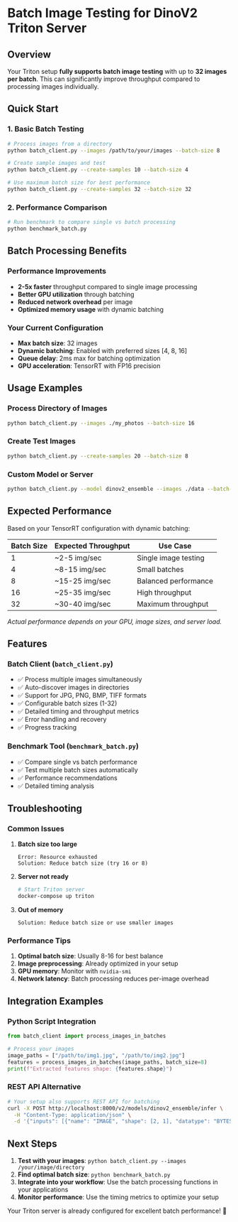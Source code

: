 # Batch Image Testing for DinoV2 Triton Server

## Overview

Your Triton setup **fully supports batch image testing** with up to **32 images per batch**. This can significantly improve throughput compared to processing images individually.

## Quick Start

### 1. Basic Batch Testing

```bash
# Process images from a directory
python batch_client.py --images /path/to/your/images --batch-size 8

# Create sample images and test
python batch_client.py --create-samples 10 --batch-size 4

# Use maximum batch size for best performance
python batch_client.py --create-samples 32 --batch-size 32
```

### 2. Performance Comparison

```bash
# Run benchmark to compare single vs batch processing
python benchmark_batch.py
```

## Batch Processing Benefits

### Performance Improvements

- **2-5x faster** throughput compared to single image processing
- **Better GPU utilization** through batching
- **Reduced network overhead** per image
- **Optimized memory usage** with dynamic batching

### Your Current Configuration

- **Max batch size**: 32 images
- **Dynamic batching**: Enabled with preferred sizes [4, 8, 16]
- **Queue delay**: 2ms max for batching optimization
- **GPU acceleration**: TensorRT with FP16 precision

## Usage Examples

### Process Directory of Images

```bash
python batch_client.py --images ./my_photos --batch-size 16
```

### Create Test Images

```bash
python batch_client.py --create-samples 20 --batch-size 8
```

### Custom Model or Server

```bash
python batch_client.py --model dinov2_ensemble --images ./data --batch-size 12
```

## Expected Performance

Based on your TensorRT configuration with dynamic batching:

| Batch Size | Expected Throughput | Use Case             |
| ---------- | ------------------- | -------------------- |
| 1          | ~2-5 img/sec        | Single image testing |
| 4          | ~8-15 img/sec       | Small batches        |
| 8          | ~15-25 img/sec      | Balanced performance |
| 16         | ~25-35 img/sec      | High throughput      |
| 32         | ~30-40 img/sec      | Maximum throughput   |

_Actual performance depends on your GPU, image sizes, and server load._

## Features

### Batch Client (`batch_client.py`)

- ✅ Process multiple images simultaneously
- ✅ Auto-discover images in directories
- ✅ Support for JPG, PNG, BMP, TIFF formats
- ✅ Configurable batch sizes (1-32)
- ✅ Detailed timing and throughput metrics
- ✅ Error handling and recovery
- ✅ Progress tracking

### Benchmark Tool (`benchmark_batch.py`)

- ✅ Compare single vs batch performance
- ✅ Test multiple batch sizes automatically
- ✅ Performance recommendations
- ✅ Detailed timing analysis

## Troubleshooting

### Common Issues

1. **Batch size too large**

   ```
   Error: Resource exhausted
   Solution: Reduce batch size (try 16 or 8)
   ```

2. **Server not ready**

   ```bash
   # Start Triton server
   docker-compose up triton
   ```

3. **Out of memory**
   ```
   Solution: Reduce batch size or use smaller images
   ```

### Performance Tips

1. **Optimal batch size**: Usually 8-16 for best balance
2. **Image preprocessing**: Already optimized in your setup
3. **GPU memory**: Monitor with `nvidia-smi`
4. **Network latency**: Batch processing reduces per-image overhead

## Integration Examples

### Python Script Integration

```python
from batch_client import process_images_in_batches

# Process your images
image_paths = ["/path/to/img1.jpg", "/path/to/img2.jpg"]
features = process_images_in_batches(image_paths, batch_size=8)
print(f"Extracted features shape: {features.shape}")
```

### REST API Alternative

```bash
# Your setup also supports REST API for batching
curl -X POST http://localhost:8000/v2/models/dinov2_ensemble/infer \
  -H "Content-Type: application/json" \
  -d '{"inputs": [{"name": "IMAGE", "shape": [2, 1], "datatype": "BYTES", "data": [...]}]}'
```

## Next Steps

1. **Test with your images**: `python batch_client.py --images /your/image/directory`
2. **Find optimal batch size**: `python benchmark_batch.py`
3. **Integrate into your workflow**: Use the batch processing functions in your applications
4. **Monitor performance**: Use the timing metrics to optimize your setup

Your Triton server is already configured for excellent batch performance! 🚀
